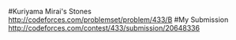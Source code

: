 #Kuriyama Mirai's Stones
http://codeforces.com/problemset/problem/433/B
#My Submission
http://codeforces.com/contest/433/submission/20648336

